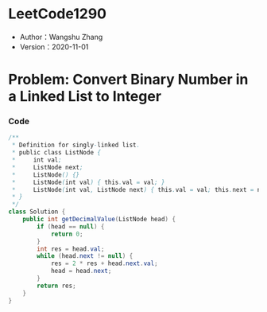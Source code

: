 # LeetCode1290

* Author：Wangshu Zhang
* Version：2020-11-01

# Problem: Convert Binary Number in a Linked List to Integer

### Code
```Java
/**
 * Definition for singly-linked list.
 * public class ListNode {
 *     int val;
 *     ListNode next;
 *     ListNode() {}
 *     ListNode(int val) { this.val = val; }
 *     ListNode(int val, ListNode next) { this.val = val; this.next = next; }
 * }
 */
class Solution {
    public int getDecimalValue(ListNode head) {
        if (head == null) {
            return 0;
        }
        int res = head.val;
        while (head.next != null) {
            res = 2 * res + head.next.val;
            head = head.next;
        }
        return res;
    }
}
```
